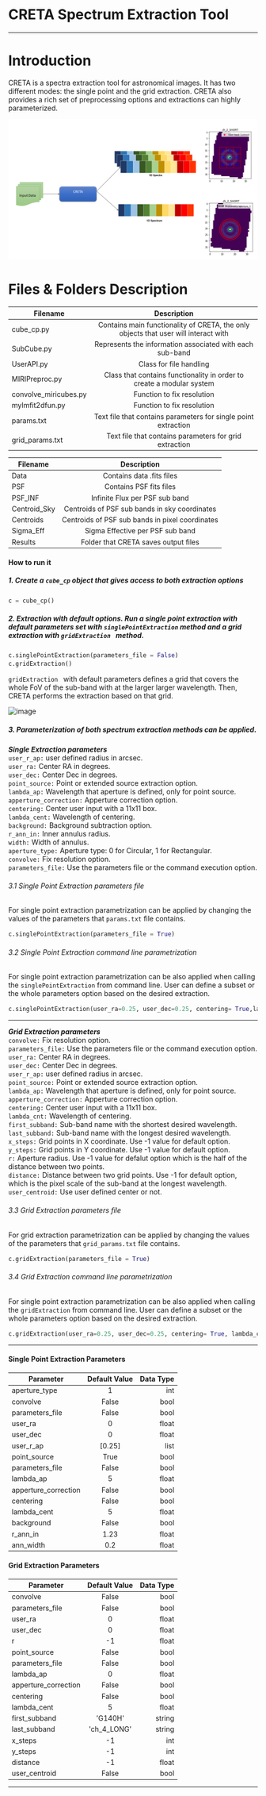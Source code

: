 # CRETA Spectrum Extraction Tool
---
# Introduction #
CRETA is a spectra extraction tool for astronomical images. It has two different modes: the single point and the grid extraction. CRETA also provides a rich set of preprocessing options and extractions can highly parameterized. 

 ![picture alt](https://github.com/roumpakis/CRETA/blob/main/Images/22.png?raw=true "CRETA")

# Files & Folders Description #
| Filename    |Description |
|--------------|:-----:|
| cube_cp.py   |  Contains main functionality of CRETA, the only objects that user will interact with|   
| SubCube.py       |  Represents the information associated with each sub-band |
| UserAPI.py   | Class for file handling |   
| MIRIPreproc.py       |Class that contains functionality in order to create a modular system  |
| convolve_miricubes.py      | Function to fix resolution |
| mylmfit2dfun.py   | Function to fix resolution |   
| params.txt     |Text file that contains parameters for single point extraction |
| grid_params.txt     |Text file that contains parameters for grid  extraction |


| Filename    |Description |
|--------------|:-----:|
| Data   |  Contains data .fits files  |   
| PSF    | Contains PSF fits files|
| PSF_INF   | Infinite Flux per PSF sub band  |   
| Centroid_Sky  |Centroids of PSF sub bands in sky coordinates 
| Centroids |  Centroids of PSF sub bands in pixel coordinates  |
| Sigma_Eff |Sigma Effective per PSF sub band |
| Results |  Folder that CRETA saves output files |


#### How to run it
##### 1. Create a ```cube_cp``` object that gives access to both extraction options
```python 
c = cube_cp()
```
##### 2. Extraction with default options. Run a single point extraction with default parameters set with ```singlePointExtraction``` method and a grid  extraction with ```gridExtraction ``` method.
```python 
c.singlePointExtraction(parameters_file = False)
c.gridExtraction()
```
```gridExtraction ``` with default parameters  defines a grid that covers the whole FoV of the sub-band with at  the larger larger wavelength. Then, CRETA performs the extraction based on that grid. 

![image](https://user-images.githubusercontent.com/60132957/177275175-442c3ca5-2a65-48ab-a4ca-38b121aceff2.png)


##### 3. Parameterization of both spectrum extraction methods can be applied.

***Single Extraction parameters***  <br/>
```user_r_ap:``` user defined radius in arcsec.<br/>
```user_ra:``` Center RA in degrees.<br/>
```user_dec:``` Center Dec in degrees.<br/>
```point_source:``` Point or extended source extraction option.<br/>
```lambda_ap:``` Wavelength that aperture is defined, only for point source.<br/>
```apperture_correction:``` Apperture correction option.<br/>
```centering:``` Center user input with a 11x11 box.<br/>
```lambda_cent:``` Wavelength of centering.<br/>
```background:``` Background subtraction option.<br/>
```r_ann_in:``` Inner annulus radius.<br/>
```width:``` Width of annulus.<br/>
```aperture_type:```  Aperture type: 0 for Circular, 1 for Rectangular.<br/>
```convolve:``` Fix resolution option.<br/>
```parameters_file:``` Use the parameters file or the command execution option.<br/>

###### 3.1 Single Point Extraction parameters file
For single point extraction parametrization can be applied by changing the values of the parameters that ```params.txt``` file contains. 
```python 
c.singlePointExtraction(parameters_file = True)
```
###### 3.2 Single Point Extraction command line parametrization
For single point extraction parametrization can be also applied when calling the ```singlePointExtraction``` from command line. User can define a subset or the whole parameters option based on the desired extraction.

```python 
c.singlePointExtraction(user_ra=0.25, user_dec=0.25, centering= True,lambda_cent=5.5, point_source=False)
```
---

***Grid Extraction parameters*** <br/>
```convolve:``` Fix resolution option.<br/>
```parameters_file:``` Use the parameters file or the command execution option.<br/>
```user_ra:``` Center RA in degrees.<br/>
```user_dec:``` Center Dec in degrees.<br/>
```user_r_ap:``` user defined radius in arcsec.<br/>
```point_source:``` Point or extended source extraction option.<br/>
```lambda_ap:``` Wavelength that aperture is defined, only for point source.<br/>
```apperture_correction:``` Apperture correction option.<br/>
```centering:``` Center user input with a 11x11 box.<br/>
```lambda_cnt:``` Wavelength of centering.<br/>
```first_subband:``` Sub-band name with the shortest desired wavelength.<br/>
```last_subband:``` Sub-band name with the longest desired wavelength.<br/>
```x_steps:``` Grid points in X coordinate. Use -1 value for default option.<br/>
```y_steps:``` Grid points in Y coordinate. Use -1 value for default option. <br/>
```r:``` Aperture radius. Use -1 value for defalut option which is the half of the distance between two points.<br/>
```distance:``` Distance between two grid points. Use -1 for default option, which is the pixel scale of the sub-band at the longest wavelength. <br/>
```user_centroid:``` Use user defined center or not.<br/>

###### 3.3 Grid Extraction parameters file
For grid extraction parametrization can be applied by changing the values of the parameters that ```grid_params.txt``` file contains. 
```python 
c.gridExtraction(parameters_file = True)
```
###### 3.4 Grid Extraction command line parametrization
For single point extraction parametrization can be also applied when calling the ```gridExtraction``` from command line. User can define a subset or the whole parameters option based on the desired extraction.


```python 
c.gridExtraction(user_ra=0.25, user_dec=0.25, centering= True, lambda_cnt = 8.5, point_source=False,first_subband ='ch_2_SHORT', last_subband='ch_2_LONG' )
```

---
#### Single Point Extraction Parameters
| Parameter    | Default Value | Data Type |
|--------------|:-----:|-----------:|
| aperture_type   |  1 |        int |
| convolve        |  False |    bool|
| parameters_file |  False |    bool|
| user_ra         |  0 |        float|
| user_dec        |  0 |        float|
| user_r_ap      | [0.25]|       list|
| point_source   | True |       bool|
| parameters_file |  False |    bool|
| lambda_ap       |  5 |        float|
| apperture_correction        |  False |       bool|
| centering |  False |    bool|
| lambda_cent       |  5 |        float|
| background        |  False |       bool|
| r_ann_in         |  1.23 |        float|
| ann_width        |  0.2 |        float|


#### Grid Extraction Parameters
| Parameter    | Default Value | Data Type |
|--------------|:-----:|-----------:|
| convolve        |  False |    bool|
| parameters_file |  False |    bool|
| user_ra         |  0 |        float|
| user_dec        |  0 |        float|
| r     | -1|       float|
| point_source   | False |       bool|
| parameters_file |  False |    bool|
| lambda_ap       |  0 |        float|
| apperture_correction        |  False |       bool|
| centering |  False |    bool|
| lambda_cent       |  5 |        float|
| first_subband | 'G140H' | string |
| last_subband  | 'ch_4_LONG' | string |
| x_steps | -1 | int |
|y_steps|-1|int|
|distance|-1|float|
|user_centroid|False|bool|
---






